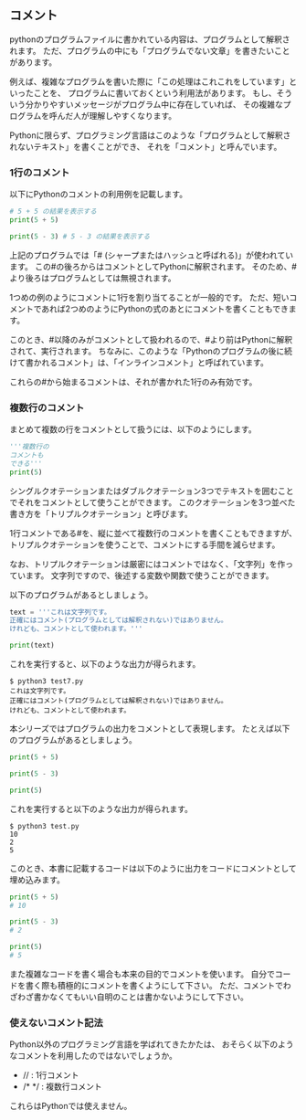 ## コメント


pythonのプログラムファイルに書かれている内容は、プログラムとして解釈されます。
ただ、プログラムの中にも「プログラムでない文章」を書きたいことがあります。

例えば、複雑なプログラムを書いた際に「この処理はこれこれをしています」といったことを、
プログラムに書いておくという利用法があります。
もし、そういう分かりやすいメッセージがプログラム中に存在していれば、
その複雑なプログラムを呼んだ人が理解しやすくなります。

Pythonに限らず、プログラミング言語はこのような「プログラムとして解釈されないテキスト」を書くことができ、
それを「コメント」と呼んでいます。

### 1行のコメント

以下にPythonのコメントの利用例を記載します。

```python
# 5 + 5 の結果を表示する
print(5 + 5)

print(5 - 3) # 5 - 3 の結果を表示する
```

上記のプログラムでは「# (シャープまたはハッシュと呼ばれる)」が使われています。
この#の後ろからはコメントとしてPythonに解釈されます。
そのため、#より後ろはプログラムとしては無視されます。

1つめの例のようにコメントに1行を割り当てることが一般的です。
ただ、短いコメントであれば2つめのようにPythonの式のあとにコメントを書くこともできます。

このとき、#以降のみがコメントとして扱われるので、#より前はPythonに解釈されて、実行されます。
ちなみに、このような「Pythonのプログラムの後に続けて書かれるコメント」は、「インラインコメント」と呼ばれています。

これらの#から始まるコメントは、それが書かれた1行のみ有効です。

### 複数行のコメント

まとめて複数の行をコメントとして扱うには、以下のようにします。

```python
'''複数行の
コメントも
できる'''
print(5)
```

シングルクオテーションまたはダブルクオテーション3つでテキストを囲むことでそれをコメントとして使うことができます。
このクオテーションを3つ並べた書き方を「トリプルクオテーション」と呼びます。

1行コメントである#を、縦に並べて複数行のコメントを書くこともできますが、
トリプルクオテーションを使うことで、コメントにする手間を減らせます。

なお、トリプルクオテーションは厳密にはコメントではなく、「文字列」を作っています。
文字列ですので、後述する変数や関数で使うことができます。

以下のプログラムがあるとしましょう。

```python
text = '''これは文字列です。
正確にはコメント(プログラムとしては解釈されない)ではありません。
けれども、コメントとして使われます。'''

print(text)
```

これを実行すると、以下のような出力が得られます。

```text
$ python3 test7.py
これは文字列です。
正確にはコメント(プログラムとしては解釈されない)ではありません。
けれども、コメントとして使われます。
```

本シリーズではプログラムの出力をコメントとして表現します。
たとえば以下のプログラムがあるとしましょう。

```python
print(5 + 5)

print(5 - 3)

print(5)
```

これを実行すると以下のような出力が得られます。

```text
$ python3 test.py
10
2
5
```

このとき、本書に記載するコードは以下のように出力をコードにコメントとして埋め込みます。

```python
print(5 + 5)
# 10

print(5 - 3)
# 2

print(5)
# 5
```

また複雑なコードを書く場合も本来の目的でコメントを使います。
自分でコードを書く際も積極的にコメントを書くようにして下さい。
ただ、コメントでわざわざ書かなくてもいい自明のことは書かないようにして下さい。

### 使えないコメント記法

Python以外のプログラミング言語を学ばれてきたかたは、
おそらく以下のようなコメントを利用したのではないでしょうか。

* // : 1行コメント
* /\* \*/ : 複数行コメント

これらはPythonでは使えません。
